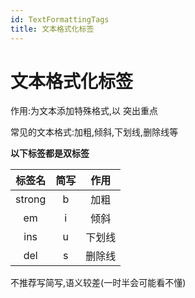 ```yaml
---
id: TextFormattingTags
title: 文本格式化标签
---
```


# 文本格式化标签

作用:为文本添加特殊格式,以 突出重点

常见的文本格式:加粗,倾斜,下划线,删除线等

**以下标签都是双标签**

| 标签名 | 简写  |  作用  |
| :----: | :---: | :----: |
| strong |   b   |  加粗  |
|   em   |   i   |  倾斜  |
|  ins   |   u   | 下划线 |
|  del   |   s   | 删除线 |

不推荐写简写,语义较差(一时半会可能看不懂)
